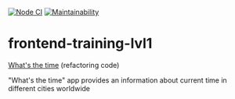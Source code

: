 [![Node CI](https://github.com/Sergey89274291549/frontend-training-lvl1/workflows/Node.js%20CI/badge.svg)](https://github.com/Sergey89274291549/frontend-training-lvl1/actions)   [![Maintainability](https://api.codeclimate.com/v1/badges/3f9a1777f0f474a93603/maintainability)](https://codeclimate.com/github/Sergey89274291549/frontend-training-lvl1/maintainability)

# frontend-training-lvl1

[What's the time](https://frontend-training-lvl1.vercel.app/) (refactoring code)

"What's the time" app provides an information about current time in different cities worldwide
